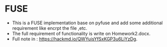 # FUSE
- This is a FUSE implementation base on pyfuse and add some additional requirement like encrpt the file ,etc.
- The full requirement of functionality is write on Homework2.docx.
- Full note in : https://hackmd.io/QWYuisYfSxKGP3u6LiYzDg.
